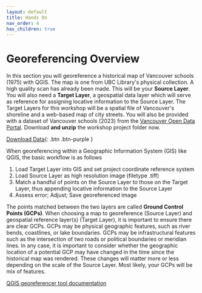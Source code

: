```yaml
---
layout: default
title: Hands On
nav_order: 4
has_children: true
---
```


# Georeferencing Overview

In this section you will georeference a historical map of Vancouver schools (1975) with QGIS. The map is one from UBC Library's physical collection. A high quality scan has already been made. This will be your **Source Layer**. You will also need a **Target Layer**, a geospatial data layer which will serve as reference for assigning locative information to the Source Layer. The Target Layers for this workshop will be a spatial file of Vancouver's shoreline and a web-based map of city streets. You will also be provided with a dataset of Vancouver schools (2023) from the [Vancouver Open Data Portal](https://opendata.vancouver.ca/explore/dataset/schools/map/?location=12,49.25526,-123.11228). Download **and unzip** the workshop project folder now.

[Download Data](){: .btn .btn-purple }
 
When georeferencing within a Geographic Information System (GIS) like QGIS, the basic workflow is as follows

1. Load Target Layer into GIS and set project coordinate reference system 
2. Load Source Layer as high resolution image (filetype .tiff) 
3. Match a handful of points on the Source Layer to those on the Target Layer, thus appending locative information to the Source Layer 
4. Assess error; Adjust; Save georeferenced image

The points matched between the two layers are called **Ground Control Points (GCPs)**. When choosing a map to georeference (Source Layer) and geospatial reference layer(s) (Target Layer), it is important to ensure there are clear GCPs. GCPs may be physical geographic features, such as river bends, coastlines, or lake boundaries. GCPs may be infrastructural features such as the intersection of two roads or political boundaries or meridian lines. In any case, it is important to consider whether the geographic location of a potential GCP may have changed in the time since the historical map was rendered. These changes will matter more or less depending on the scale of the Source Layer. Most likely, your GCPs will be mix of features.
<!-- For instance, if the goal is to georeference a map of lower British Columbia, the exact bends of the Fraser River are less important than it's general location. The Fraser River could therefore be used as a reference to match the Source to Target Layer.  -->
 
 
 [QGIS georeferencer tool documentation](https://docs.qgis.org/3.28/en/docs/user_manual/working_with_raster/georeferencer.html)



